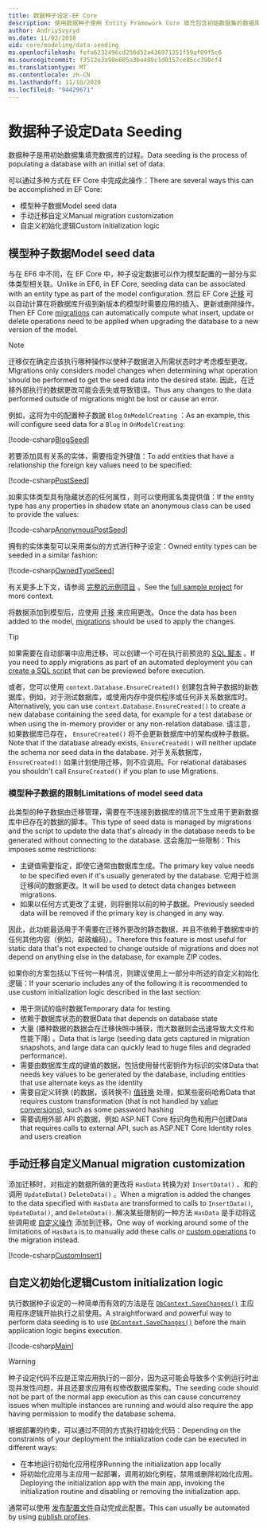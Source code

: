 ```yaml
---
title: 数据种子设定-EF Core
description: 使用数据种子使用 Entity Framework Core 填充包含初始数据集的数据库
author: AndriySvyryd
ms.date: 11/02/2018
uid: core/modeling/data-seeding
ms.openlocfilehash: fefa6232496cd250d52a436971251f59af09f5c6
ms.sourcegitcommit: f3512e3a98e685a3ba409c1d0157ce85cc390cf4
ms.translationtype: MT
ms.contentlocale: zh-CN
ms.lasthandoff: 11/10/2020
ms.locfileid: "94429671"
---
```

# <a name="data-seeding"></a><span data-ttu-id="9b667-103">数据种子设定</span><span class="sxs-lookup"><span data-stu-id="9b667-103">Data Seeding</span></span>

<span data-ttu-id="9b667-104">数据种子是用初始数据集填充数据库的过程。</span><span class="sxs-lookup"><span data-stu-id="9b667-104">Data seeding is the process of populating a database with an initial set of data.</span></span>

<span data-ttu-id="9b667-105">可以通过多种方式在 EF Core 中完成此操作：</span><span class="sxs-lookup"><span data-stu-id="9b667-105">There are several ways this can be accomplished in EF Core:</span></span>

* <span data-ttu-id="9b667-106">模型种子数据</span><span class="sxs-lookup"><span data-stu-id="9b667-106">Model seed data</span></span>
* <span data-ttu-id="9b667-107">手动迁移自定义</span><span class="sxs-lookup"><span data-stu-id="9b667-107">Manual migration customization</span></span>
* <span data-ttu-id="9b667-108">自定义初始化逻辑</span><span class="sxs-lookup"><span data-stu-id="9b667-108">Custom initialization logic</span></span>

## <a name="model-seed-data"></a><span data-ttu-id="9b667-109">模型种子数据</span><span class="sxs-lookup"><span data-stu-id="9b667-109">Model seed data</span></span>

<span data-ttu-id="9b667-110">与在 EF6 中不同，在 EF Core 中，种子设定数据可以作为模型配置的一部分与实体类型相关联。</span><span class="sxs-lookup"><span data-stu-id="9b667-110">Unlike in EF6, in EF Core, seeding data can be associated with an entity type as part of the model configuration.</span></span> <span data-ttu-id="9b667-111">然后 EF Core [迁移](xref:core/managing-schemas/migrations/index) 可以自动计算在将数据库升级到新版本的模型时需要应用的插入、更新或删除操作。</span><span class="sxs-lookup"><span data-stu-id="9b667-111">Then EF Core [migrations](xref:core/managing-schemas/migrations/index) can automatically compute what insert, update or delete operations need to be applied when upgrading the database to a new version of the model.</span></span>

> [!NOTE]
> <span data-ttu-id="9b667-112">迁移仅在确定应该执行哪种操作以使种子数据进入所需状态时才考虑模型更改。</span><span class="sxs-lookup"><span data-stu-id="9b667-112">Migrations only considers model changes when determining what operation should be performed to get the seed data into the desired state.</span></span> <span data-ttu-id="9b667-113">因此，在迁移外部执行的数据更改可能会丢失或导致错误。</span><span class="sxs-lookup"><span data-stu-id="9b667-113">Thus any changes to the data performed outside of migrations might be lost or cause an error.</span></span>

<span data-ttu-id="9b667-114">例如，这将为中的配置种子数据 `Blog` `OnModelCreating` ：</span><span class="sxs-lookup"><span data-stu-id="9b667-114">As an example, this will configure seed data for a `Blog` in `OnModelCreating`:</span></span>

[!code-csharp[BlogSeed](../../../samples/core/Modeling/DataSeeding/DataSeedingContext.cs?name=BlogSeed)]

<span data-ttu-id="9b667-115">若要添加具有关系的实体，需要指定外键值：</span><span class="sxs-lookup"><span data-stu-id="9b667-115">To add entities that have a relationship the foreign key values need to be specified:</span></span>

[!code-csharp[PostSeed](../../../samples/core/Modeling/DataSeeding/DataSeedingContext.cs?name=PostSeed)]

<span data-ttu-id="9b667-116">如果实体类型具有隐藏状态的任何属性，则可以使用匿名类提供值：</span><span class="sxs-lookup"><span data-stu-id="9b667-116">If the entity type has any properties in shadow state an anonymous class can be used to provide the values:</span></span>

[!code-csharp[AnonymousPostSeed](../../../samples/core/Modeling/DataSeeding/DataSeedingContext.cs?name=AnonymousPostSeed)]

<span data-ttu-id="9b667-117">拥有的实体类型可以采用类似的方式进行种子设定：</span><span class="sxs-lookup"><span data-stu-id="9b667-117">Owned entity types can be seeded in a similar fashion:</span></span>

[!code-csharp[OwnedTypeSeed](../../../samples/core/Modeling/DataSeeding/DataSeedingContext.cs?name=OwnedTypeSeed)]

<span data-ttu-id="9b667-118">有关更多上下文，请参阅 [完整的示例项目](https://github.com/dotnet/EntityFramework.Docs/tree/master/samples/core/Modeling/DataSeeding) 。</span><span class="sxs-lookup"><span data-stu-id="9b667-118">See the [full sample project](https://github.com/dotnet/EntityFramework.Docs/tree/master/samples/core/Modeling/DataSeeding) for more context.</span></span>

<span data-ttu-id="9b667-119">将数据添加到模型后，应使用 [迁移](xref:core/managing-schemas/migrations/index) 来应用更改。</span><span class="sxs-lookup"><span data-stu-id="9b667-119">Once the data has been added to the model, [migrations](xref:core/managing-schemas/migrations/index) should be used to apply the changes.</span></span>

> [!TIP]
> <span data-ttu-id="9b667-120">如果需要在自动部署中应用迁移，可以创建一个可在执行前预览的 [SQL 脚本](xref:core/managing-schemas/migrations/index#generate-sql-scripts) 。</span><span class="sxs-lookup"><span data-stu-id="9b667-120">If you need to apply migrations as part of an automated deployment you can [create a SQL script](xref:core/managing-schemas/migrations/index#generate-sql-scripts) that can be previewed before execution.</span></span>

<span data-ttu-id="9b667-121">或者，您可以使用 `context.Database.EnsureCreated()` 创建包含种子数据的新数据库，例如，对于测试数据库，或使用内存中提供程序或任何非关系数据库时。</span><span class="sxs-lookup"><span data-stu-id="9b667-121">Alternatively, you can use `context.Database.EnsureCreated()` to create a new database containing the seed data, for example for a test database or when using the in-memory provider or any non-relation database.</span></span> <span data-ttu-id="9b667-122">请注意，如果数据库已存在， `EnsureCreated()` 将不会更新数据库中的架构或种子数据。</span><span class="sxs-lookup"><span data-stu-id="9b667-122">Note that if the database already exists, `EnsureCreated()` will neither update the schema nor seed data in the database.</span></span> <span data-ttu-id="9b667-123">对于关系数据库， `EnsureCreated()` 如果计划使用迁移，则不应调用。</span><span class="sxs-lookup"><span data-stu-id="9b667-123">For relational databases you shouldn't call `EnsureCreated()` if you plan to use Migrations.</span></span>

### <a name="limitations-of-model-seed-data"></a><span data-ttu-id="9b667-124">模型种子数据的限制</span><span class="sxs-lookup"><span data-stu-id="9b667-124">Limitations of model seed data</span></span>

<span data-ttu-id="9b667-125">此类型的种子数据由迁移管理，需要在不连接到数据库的情况下生成用于更新数据库中已存在的数据的脚本。</span><span class="sxs-lookup"><span data-stu-id="9b667-125">This type of seed data is managed by migrations and the script to update the data that's already in the database needs to be generated without connecting to the database.</span></span> <span data-ttu-id="9b667-126">这会施加一些限制：</span><span class="sxs-lookup"><span data-stu-id="9b667-126">This imposes some restrictions:</span></span>

* <span data-ttu-id="9b667-127">主键值需要指定，即使它通常由数据库生成。</span><span class="sxs-lookup"><span data-stu-id="9b667-127">The primary key value needs to be specified even if it's usually generated by the database.</span></span> <span data-ttu-id="9b667-128">它用于检测迁移间的数据更改。</span><span class="sxs-lookup"><span data-stu-id="9b667-128">It will be used to detect data changes between migrations.</span></span>
* <span data-ttu-id="9b667-129">如果以任何方式更改了主键，则将删除以前的种子数据。</span><span class="sxs-lookup"><span data-stu-id="9b667-129">Previously seeded data will be removed if the primary key is changed in any way.</span></span>

<span data-ttu-id="9b667-130">因此，此功能最适用于不需要在迁移外更改的静态数据，并且不依赖于数据库中的任何其他内容（例如，邮政编码）。</span><span class="sxs-lookup"><span data-stu-id="9b667-130">Therefore this feature is most useful for static data that's not expected to change outside of migrations and does not depend on anything else in the database, for example ZIP codes.</span></span>

<span data-ttu-id="9b667-131">如果你的方案包括以下任何一种情况，则建议使用上一部分中所述的自定义初始化逻辑：</span><span class="sxs-lookup"><span data-stu-id="9b667-131">If your scenario includes any of the following it is recommended to use custom initialization logic described in the last section:</span></span>

* <span data-ttu-id="9b667-132">用于测试的临时数据</span><span class="sxs-lookup"><span data-stu-id="9b667-132">Temporary data for testing</span></span>
* <span data-ttu-id="9b667-133">依赖于数据库状态的数据</span><span class="sxs-lookup"><span data-stu-id="9b667-133">Data that depends on database state</span></span>
* <span data-ttu-id="9b667-134">大量 (播种数据的数据会在迁移快照中捕获，而大数据则会迅速导致大文件和性能下降) 。</span><span class="sxs-lookup"><span data-stu-id="9b667-134">Data that is large (seeding data gets captured in migration snapshots, and large data can quickly lead to huge files and degraded performance).</span></span>
* <span data-ttu-id="9b667-135">需要由数据库生成的键值的数据，包括使用替代密钥作为标识的实体</span><span class="sxs-lookup"><span data-stu-id="9b667-135">Data that needs key values to be generated by the database, including entities that use alternate keys as the identity</span></span>
* <span data-ttu-id="9b667-136">需要自定义转换 (的数据，该转换不) [值转换](xref:core/modeling/value-conversions) 处理，如某些密码哈希</span><span class="sxs-lookup"><span data-stu-id="9b667-136">Data that requires custom transformation (that is not handled by [value conversions](xref:core/modeling/value-conversions)), such as some password hashing</span></span>
* <span data-ttu-id="9b667-137">需要调用外部 API 的数据，例如 ASP.NET Core 标识角色和用户创建</span><span class="sxs-lookup"><span data-stu-id="9b667-137">Data that requires calls to external API, such as ASP.NET Core Identity roles and users creation</span></span>

## <a name="manual-migration-customization"></a><span data-ttu-id="9b667-138">手动迁移自定义</span><span class="sxs-lookup"><span data-stu-id="9b667-138">Manual migration customization</span></span>

<span data-ttu-id="9b667-139">添加迁移时，对指定的数据所做的更改将 `HasData` 转换为对 `InsertData()` 、和的调用 `UpdateData()` `DeleteData()` 。</span><span class="sxs-lookup"><span data-stu-id="9b667-139">When a migration is added the changes to the data specified with `HasData` are transformed to calls to `InsertData()`, `UpdateData()`, and `DeleteData()`.</span></span> <span data-ttu-id="9b667-140">解决某些限制的一种方法 `HasData` 是手动将这些调用或 [自定义操作](xref:core/managing-schemas/migrations/operations) 添加到迁移。</span><span class="sxs-lookup"><span data-stu-id="9b667-140">One way of working around some of the limitations of `HasData` is to manually add these calls or [custom operations](xref:core/managing-schemas/migrations/operations) to the migration instead.</span></span>

[!code-csharp[CustomInsert](../../../samples/core/Modeling/DataSeeding/Migrations/20181102235626_Initial.cs?name=CustomInsert)]

## <a name="custom-initialization-logic"></a><span data-ttu-id="9b667-141">自定义初始化逻辑</span><span class="sxs-lookup"><span data-stu-id="9b667-141">Custom initialization logic</span></span>

<span data-ttu-id="9b667-142">执行数据种子设定的一种简单而有效的方法是在 [`DbContext.SaveChanges()`](xref:core/saving/index) 主应用程序逻辑开始执行之前使用。</span><span class="sxs-lookup"><span data-stu-id="9b667-142">A straightforward and powerful way to perform data seeding is to use [`DbContext.SaveChanges()`](xref:core/saving/index) before the main application logic begins execution.</span></span>

[!code-csharp[Main](../../../samples/core/Modeling/DataSeeding/Program.cs?name=CustomSeeding)]

> [!WARNING]
> <span data-ttu-id="9b667-143">种子设定代码不应是正常应用执行的一部分，因为这可能会导致多个实例运行时出现并发性问题，并且还要求应用有权修改数据库架构。</span><span class="sxs-lookup"><span data-stu-id="9b667-143">The seeding code should not be part of the normal app execution as this can cause concurrency issues when multiple instances are running and would also require the app having permission to modify the database schema.</span></span>

<span data-ttu-id="9b667-144">根据部署的约束，可以通过不同的方式执行初始化代码：</span><span class="sxs-lookup"><span data-stu-id="9b667-144">Depending on the constraints of your deployment the initialization code can be executed in different ways:</span></span>

* <span data-ttu-id="9b667-145">在本地运行初始化应用程序</span><span class="sxs-lookup"><span data-stu-id="9b667-145">Running the initialization app locally</span></span>
* <span data-ttu-id="9b667-146">将初始化应用与主应用一起部署，调用初始化例程，禁用或删除初始化应用。</span><span class="sxs-lookup"><span data-stu-id="9b667-146">Deploying the initialization app with the main app, invoking the initialization routine and disabling or removing the initialization app.</span></span>

<span data-ttu-id="9b667-147">通常可以使用 [发布配置文件](/aspnet/core/host-and-deploy/visual-studio-publish-profiles)自动完成此配置。</span><span class="sxs-lookup"><span data-stu-id="9b667-147">This can usually be automated by using [publish profiles](/aspnet/core/host-and-deploy/visual-studio-publish-profiles).</span></span>
